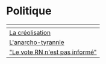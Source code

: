 # Politique

<table data-view="cards"><thead><tr><th></th></tr></thead><tbody><tr><td><a href="la-creolisation.md">La créolisation</a></td></tr><tr><td><a href="lanarcho-tyrannie.md">L'anarcho-tyrannie</a></td></tr><tr><td><a href="le-vote-rn-nest-pas-informe.md">"Le vote RN n'est pas informé"</a></td></tr></tbody></table>
